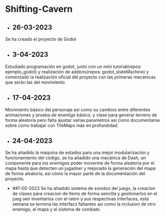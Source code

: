# Shifting-Cavern
- ## 26-03-2023 
Se ha creado el proyecto de Godot

- ## 3-04-2023
Estudiado programación en godot, junto con un mini tutorial(repos: ejemplo_godot) y realización de addons(repos: godot_stateMachine) y comenzado la realización oficial del proyecto con las primeras mecanicas que serán las del movimiento

- ## 17-04-2023
Movimiento básico del personaje así como su cambios entre diferentes animaciones y prueba de enemigo básico, y clase para generar terreno de forma aleatoria pero falta ajustar varias parametros así como documentarse sobre como trabajar con TileMaps más en profundidad.

- ## 24-04-2023
Se ha añadido la máquina de estados para una mejor modularización y funcionamiento del código, se ha añadido una mecánica de Dash, un componente para los enemigos poder moverme de forma aleatoria por el mapa hasta que detecten un jugadoer y mejorado la generación del mapa de forma aleatoria, así cómo la mayor parte de la documentación del proyecto. 

- ##1-05-2023
Se ha añadido sistema de sonidos del juego, la creacion de clases para creacion de Items de forma sencilla y gestionarlos en el jueg oen inventarios con el raton y sus respectivas interfaces, esta semana se termina las interfacs faltantes asi como la inclusion de otro enemigo, el mapa y el sistema de combate.
